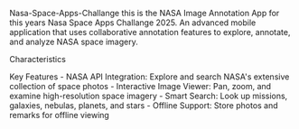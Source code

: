 Nasa-Space-Apps-Challange
this is the NASA Image Annotation App for this years Nasa Space Apps Challange 2025.
An advanced mobile application that uses  collaborative annotation features to explore, annotate, and analyze NASA space imagery.

Characteristics

 Key Features - NASA API Integration: Explore and search NASA's extensive collection of space photos - Interactive Image Viewer: Pan, zoom, and examine high-resolution space imagery - Smart Search: Look up missions, galaxies, nebulas, planets, and stars - Offline Support: Store photos and remarks for offline viewing
